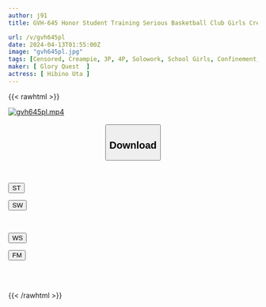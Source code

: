 ```yaml
---
author: j91
title: GVH-645 Honor Student Training Serious Basketball Club Girls Creampie Orgasm Training Camp Uta Hibino

url: /v/gvh645pl
date: 2024-04-13T01:55:00Z
image: "gvh645pl.jpg"
tags: [Censored, Creampie, 3P, 4P, Solowork, School Girls, Confinement, Club Activities - Manager	]
maker: [ Glory Quest  ]
actress: [ Hibino Uta ]
---
```



{{< rawhtml >}}

<div class="video" data-videoid="D4PmKPX626fBez">
    <a href="javascript:;">
        <img src="/v/gvh645pl/gvh645pl.jpg" width="WIDTH" height="HEIGHT" alt="gvh645pl.mp4" loading="lazy">
    </a>
</div>

<script type="text/javascript" src="https://j91.asia/asset/on-demand-st.js"></script>

<br>
  <link rel="stylesheet" href="https://j91.asia/asset/bs5.css">
  
  <center>
  <button class="btn btn-primary" type="button" data-bs-toggle="collapse" data-bs-target=".multi-collapse" aria-expanded="false" aria-controls="multiCollapseExample1 multiCollapseExample2"><h2>Download</h2></button></center>
</p>
<div class="row">
  <div class="col">
    <div class="collapse multi-collapse" id="multiCollapseExample1">
      <div class="card card-body">
	      	      <br>
<div class="buttons">  
<p><a href="https://streamtape.to/v/D4PmKPX626fBez" target="_blank"><button class="btn-hover color-3"><i class="fa fa-download"></i> ST</button></a></p>
<p><a href="https://asnwish.com/0d2pwcwtnasj" target="_blank"><button class="btn-hover color-2"><i class="fa fa-download"></i> SW</button></a></p></div>
    </div>
  </div>
</div>
  <div class="col">
    <div class="collapse multi-collapse" id="multiCollapseExample2">
      <div class="card card-body">
	      <br>
<div class="buttons">
<p><a href="https://wolfstream.tv/2im9bd0oyt9s"><button class="btn-hover color-9"><i class="fa fa-download"></i> WS</button></a></p>
<p><a href="https://filemoon.sx/d/utuhmamxp1ft"><button class="btn-hover color-8"><i class="fa fa-download"></i> FM</button></a></p></div>
<br><br>
      </div>
    </div>
  </div>
</div>

{{< /rawhtml >}}